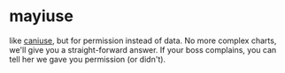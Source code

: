 # mayiuse
like [caniuse](http://caniuse.com/),
but for permission instead of data.
No more complex charts,
we'll give you a straight-forward answer.
If your boss complains,
you can tell her we gave you permission
(or didn't).
